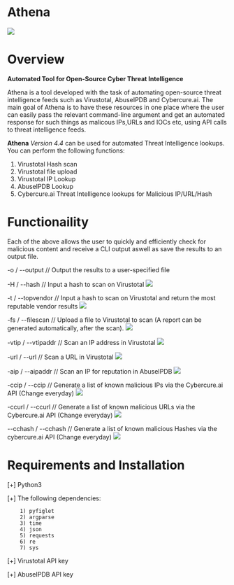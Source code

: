 # Athena

![](images/images/Athena-Header.png)

<h1><b>Overview</b></h1>
<b>Automated Tool for Open-Source Cyber Threat Intelligence</b>

Athena is a tool developed with the task of automating open-source threat intelligence feeds such as Virustotal, AbuseIPDB and Cybercure.ai. The main goal of         Athena is to have these resources in one place where the user can easily pass the relevant command-line argument and get an automated response for such things as malicous IPs,URLs and IOCs etc, using API calls to threat intelligence feeds. 

<b>Athena</b> <i>Version 4.4</i> can be used for automated Threat Intelligence lookups. You can perform the following functions:

1) Virustotal Hash scan 
2) Virustotal file upload
3) Virustotal IP Lookup
4) AbuseIPDB Lookup
5) Cybercure.ai Threat Intelligence lookups for Malicious IP/URL/Hash

<h1><b> Functionaility </b></h1>
Each of the above allows the user to quickly and efficiently check for malicious content and receive a CLI output aswell as save the results to an output file.

-o / --output // Output the results to a user-specified file

-H / --hash // Input a hash to scan on Virustotal
![](images/images/Athena-Hash.gif)

-t / --topvendor // Input a hash to scan on Virustotal and return the most reputable vendor results
![](images/images/Athena-Hash-Top5.gif)

-fs / --filescan // Upload a file to Virustotal to scan (A report can be generated automatically, after the scan).
![](images/images/Athena-Fileupload.gif)

-vtip / --vtipaddr // Scan an IP address in Virustotal 
![](images/images/Athena-VTIP.gif)

-url / --url // Scan a URL in Virustotal
![](images/images/Athena-VTURL.gif)

-aip / --aipaddr // Scan an IP for reputation in AbuseIPDB
![](images/images/Athena-AbuseIP.gif)

-ccip / --ccip // Generate a list of known malicious IPs via the Cybercure.ai API (Change everyday)
![](images/images/Athena-CCIP.gif)

-ccurl / --ccurl // Generate a list of known malicious URLs via the Cybercure.ai API (Change everyday)
![](images/images/Athena-CCURL.gif)

--cchash / --cchash // Generate a list of known malicious Hashes via the cybercure.ai API (Change everyday)
![](images/images/Athena-CCHash.gif)

<h1><b>Requirements and Installation</b></h1>

[+] Python3

[+] The following dependencies: 

        1) pyfiglet
        2) argparse
        3) time
        4) json
        5) requests
        6) re 
        7) sys
        
[+] Virustotal API key

[+] AbuseIPDB API key
